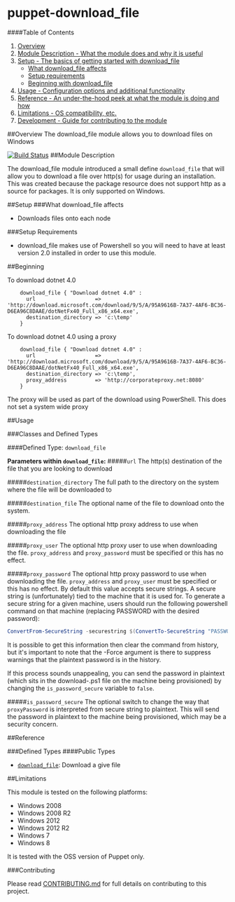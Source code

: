 # puppet-download_file

####Table of Contents

1. [Overview](#overview)
2. [Module Description - What the module does and why it is useful](#module-description)
3. [Setup - The basics of getting started with download_file](#setup)
    * [What download_file affects](#what-download_file-affects)
    * [Setup requirements](#setup-requirements)
    * [Beginning with download_file](#beginning)
4. [Usage - Configuration options and additional functionality](#usage)
5. [Reference - An under-the-hood peek at what the module is doing and how](#reference)
5. [Limitations - OS compatibility, etc.](#limitations)
6. [Development - Guide for contributing to the module](#contributing)

##Overview
The download_file module allows you to download files on Windows

[![Build Status](https://travis-ci.org/voxpupuli/puppet-download_file.svg?branch=master)](https://travis-ci.org/voxpupuli/puppet-download_file)
##Module Description

The download_file module introduced a small define `download_file` that will allow you to download a file over http(s) for usage during an installation.
This was created because the package resource does not support http as a source for packages.
It is only supported on Windows.

##Setup
###What download_file affects
* Downloads files onto each node

###Setup Requirements
* download_file makes use of Powershell so you will need to have at least version 2.0 installed in order to use this module.

##Beginning

To download dotnet 4.0

```puppet
    download_file { "Download dotnet 4.0" :
      url                   => 'http://download.microsoft.com/download/9/5/A/95A9616B-7A37-4AF6-BC36-D6EA96C8DAAE/dotNetFx40_Full_x86_x64.exe',
      destination_directory => 'c:\temp'
    }
```

To download dotnet 4.0 using a proxy

```puppet
    download_file { "Download dotnet 4.0" :
      url                   => 'http://download.microsoft.com/download/9/5/A/95A9616B-7A37-4AF6-BC36-D6EA96C8DAAE/dotNetFx40_Full_x86_x64.exe',
      destination_directory => 'c:\temp',
      proxy_address         => 'http://corporateproxy.net:8080'
    }
```

The proxy will be used as part of the download using PowerShell. This does not set a system wide proxy

##Usage

###Classes and Defined Types

####Defined Type: `download_file`

**Parameters within `download_file`:**
#####`url`
The http(s) destination of the file that you are looking to download

#####`destination_directory`
The full path to the directory on the system where the file will be downloaded to

#####`destination_file`
The optional name of the file to download onto the system.

#####`proxy_address`
The optional http proxy address to use when downloading the file

#####`proxy_user`
The optional http proxy user to use when downloading the file. `proxy_address` and `proxy_password`
must be specified or this has no effect.

#####`proxy_password`
The optional http proxy password to use when downloading the file. `proxy_address` and `proxy_user`
must be specified or this has no effect. By default this value accepts secure strings. A secure
string is (unfortunately) tied to the machine that it is used for. To generate a secure string for
a given machine, users should run the following powershell command on that machine (replacing
PASSWORD with the desired password):

```Powershell
ConvertFrom-SecureString -securestring $(ConvertTo-SecureString "PASSWORD" -AsPlainText -Force)
```

It is possible to get this information then clear the command from history, but it's important to
note that the -Force argument is there to suppress warnings that the plaintext password is in
the history.

If this process sounds unappealing, you can send the password in plaintext (which sits in the
download-<filename>.ps1 file on the machine being provisioned) by changing the `is_password_secure`
variable to `false`.

#####`is_password_secure`
The optional switch to change the way that `proxyPassword` is interpreted from secure string to
plaintext. This will send the password in plaintext to the machine being provisioned, which may
be a security concern.

##Reference

###Defined Types
####Public Types
* [`download_file`](#defined-type-download_file): Download a give file

##Limitations

This module is tested on the following platforms:

* Windows 2008
* Windows 2008 R2
* Windows 2012
* Windows 2012 R2
* Windows 7
* Windows 8

It is tested with the OSS version of Puppet only.

###Contributing

Please read [CONTRIBUTING.md](CONTRIBUTING.md) for full details on contributing to this project.
